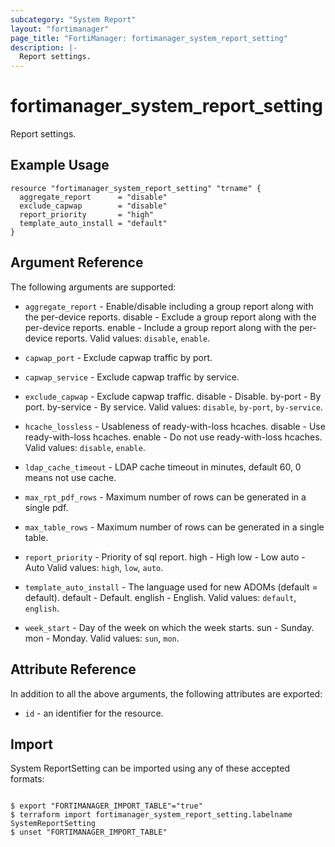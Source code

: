 ```yaml
---
subcategory: "System Report"
layout: "fortimanager"
page_title: "FortiManager: fortimanager_system_report_setting"
description: |-
  Report settings.
---
```


# fortimanager_system_report_setting
Report settings.

## Example Usage

```hcl
resource "fortimanager_system_report_setting" "trname" {
  aggregate_report      = "disable"
  exclude_capwap        = "disable"
  report_priority       = "high"
  template_auto_install = "default"
}
```

## Argument Reference


The following arguments are supported:


* `aggregate_report` - Enable/disable including a group report along with the per-device reports. disable - Exclude a group report along with the per-device reports. enable - Include a group report along with the per-device reports. Valid values: `disable`, `enable`.

* `capwap_port` - Exclude capwap traffic by port.
* `capwap_service` - Exclude capwap traffic by service.
* `exclude_capwap` - Exclude capwap traffic. disable - Disable. by-port - By port. by-service - By service. Valid values: `disable`, `by-port`, `by-service`.

* `hcache_lossless` - Usableness of ready-with-loss hcaches. disable - Use ready-with-loss hcaches. enable - Do not use ready-with-loss hcaches. Valid values: `disable`, `enable`.

* `ldap_cache_timeout` - LDAP cache timeout in minutes, default 60, 0 means not use cache.
* `max_rpt_pdf_rows` - Maximum number of rows can be generated in a single pdf.
* `max_table_rows` - Maximum number of rows can be generated in a single table.
* `report_priority` - Priority of sql report. high - High low - Low auto - Auto Valid values: `high`, `low`, `auto`.

* `template_auto_install` - The language used for new ADOMs (default = default). default - Default. english - English. Valid values: `default`, `english`.

* `week_start` - Day of the week on which the week starts. sun - Sunday. mon - Monday. Valid values: `sun`, `mon`.



## Attribute Reference

In addition to all the above arguments, the following attributes are exported:
* `id` - an identifier for the resource.

## Import

System ReportSetting can be imported using any of these accepted formats:
```

$ export "FORTIMANAGER_IMPORT_TABLE"="true"
$ terraform import fortimanager_system_report_setting.labelname SystemReportSetting
$ unset "FORTIMANAGER_IMPORT_TABLE"
```

